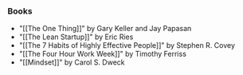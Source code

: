 

### Books
-   "[[The One Thing]]" by Gary Keller and Jay Papasan
-   "[[The Lean Startup]]" by Eric Ries
-   "[[The 7 Habits of Highly Effective People]]" by Stephen R. Covey
-   "[[The Four Hour Work Week]]" by Timothy Ferriss
-   "[[Mindset]]" by Carol S. Dweck
